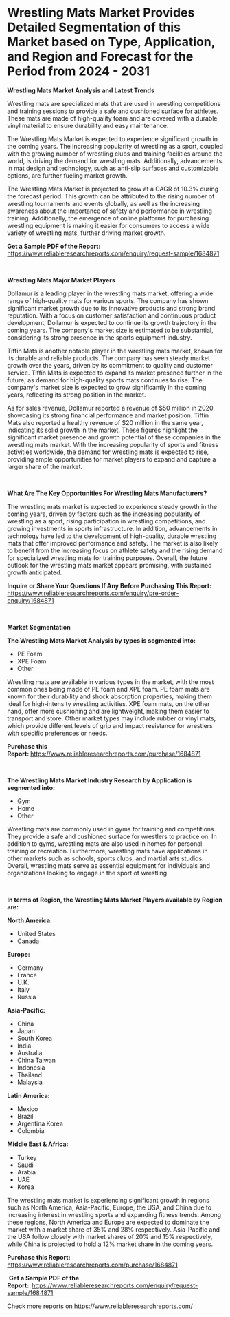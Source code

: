<p><h1>Wrestling Mats Market Provides Detailed Segmentation of this Market based on Type, Application, and Region and Forecast for the Period from 2024 - 2031</h1></p><p><strong>Wrestling Mats Market Analysis and Latest Trends</strong></p>
<p><p>Wrestling mats are specialized mats that are used in wrestling competitions and training sessions to provide a safe and cushioned surface for athletes. These mats are made of high-quality foam and are covered with a durable vinyl material to ensure durability and easy maintenance.</p><p>The Wrestling Mats Market is expected to experience significant growth in the coming years. The increasing popularity of wrestling as a sport, coupled with the growing number of wrestling clubs and training facilities around the world, is driving the demand for wrestling mats. Additionally, advancements in mat design and technology, such as anti-slip surfaces and customizable options, are further fueling market growth.</p><p>The Wrestling Mats Market is projected to grow at a CAGR of 10.3% during the forecast period. This growth can be attributed to the rising number of wrestling tournaments and events globally, as well as the increasing awareness about the importance of safety and performance in wrestling training. Additionally, the emergence of online platforms for purchasing wrestling equipment is making it easier for consumers to access a wide variety of wrestling mats, further driving market growth.</p></p>
<p><strong>Get a Sample PDF of the Report:&nbsp;</strong> <a href="https://www.reliableresearchreports.com/enquiry/request-sample/1684871">https://www.reliableresearchreports.com/enquiry/request-sample/1684871</a></p>
<p>&nbsp;</p>
<p><strong>Wrestling Mats Major Market Players</strong></p>
<p><p>Dollamur is a leading player in the wrestling mats market, offering a wide range of high-quality mats for various sports. The company has shown significant market growth due to its innovative products and strong brand reputation. With a focus on customer satisfaction and continuous product development, Dollamur is expected to continue its growth trajectory in the coming years. The company's market size is estimated to be substantial, considering its strong presence in the sports equipment industry.</p><p>Tiffin Mats is another notable player in the wrestling mats market, known for its durable and reliable products. The company has seen steady market growth over the years, driven by its commitment to quality and customer service. Tiffin Mats is expected to expand its market presence further in the future, as demand for high-quality sports mats continues to rise. The company's market size is expected to grow significantly in the coming years, reflecting its strong position in the market.</p><p>As for sales revenue, Dollamur reported a revenue of $50 million in 2020, showcasing its strong financial performance and market position. Tiffin Mats also reported a healthy revenue of $20 million in the same year, indicating its solid growth in the market. These figures highlight the significant market presence and growth potential of these companies in the wrestling mats market. With the increasing popularity of sports and fitness activities worldwide, the demand for wrestling mats is expected to rise, providing ample opportunities for market players to expand and capture a larger share of the market.</p></p>
<p>&nbsp;</p>
<p><strong>What Are The Key Opportunities For Wrestling Mats Manufacturers?</strong></p>
<p><p>The wrestling mats market is expected to experience steady growth in the coming years, driven by factors such as the increasing popularity of wrestling as a sport, rising participation in wrestling competitions, and growing investments in sports infrastructure. In addition, advancements in technology have led to the development of high-quality, durable wrestling mats that offer improved performance and safety. The market is also likely to benefit from the increasing focus on athlete safety and the rising demand for specialized wrestling mats for training purposes. Overall, the future outlook for the wrestling mats market appears promising, with sustained growth anticipated.</p></p>
<p><strong>Inquire or Share Your Questions If Any Before Purchasing This Report:</strong> <a href="https://www.reliableresearchreports.com/enquiry/pre-order-enquiry/1684871">https://www.reliableresearchreports.com/enquiry/pre-order-enquiry/1684871</a></p>
<p>&nbsp;</p>
<p><strong>Market Segmentation</strong></p>
<p><strong>The Wrestling Mats Market Analysis by types is segmented into:</strong></p>
<p><ul><li>PE Foam</li><li>XPE Foam</li><li>Other</li></ul></p>
<p><p>Wrestling mats are available in various types in the market, with the most common ones being made of PE foam and XPE foam. PE foam mats are known for their durability and shock absorption properties, making them ideal for high-intensity wrestling activities. XPE foam mats, on the other hand, offer more cushioning and are lightweight, making them easier to transport and store. Other market types may include rubber or vinyl mats, which provide different levels of grip and impact resistance for wrestlers with specific preferences or needs.</p></p>
<p><strong>Purchase this Report:&nbsp;</strong><a href="https://www.reliableresearchreports.com/purchase/1684871">https://www.reliableresearchreports.com/purchase/1684871</a></p>
<p>&nbsp;</p>
<p><strong>The Wrestling Mats Market Industry Research by Application is segmented into:</strong></p>
<p><ul><li>Gym</li><li>Home</li><li>Other</li></ul></p>
<p><p>Wrestling mats are commonly used in gyms for training and competitions. They provide a safe and cushioned surface for wrestlers to practice on. In addition to gyms, wrestling mats are also used in homes for personal training or recreation. Furthermore, wrestling mats have applications in other markets such as schools, sports clubs, and martial arts studios. Overall, wrestling mats serve as essential equipment for individuals and organizations looking to engage in the sport of wrestling.</p></p>
<p>&nbsp;</p>
<p><strong>In terms of Region, the Wrestling Mats Market Players available by Region are:</strong></p>
<p>
    <p> <strong> North America: </strong>
        <ul>
            <li>United States</li>
            <li>Canada</li>
        </ul>
        </p> 
    <p> <strong> Europe: </strong>
        <ul>
            <li>Germany</li>
            <li>France</li>
            <li>U.K.</li>
            <li>Italy</li>
            <li>Russia</li>
        </ul>
        </p> 
    <p> <strong> Asia-Pacific: </strong>
        <ul>
            <li>China</li>
            <li>Japan</li>
            <li>South Korea</li>
            <li>India</li>
            <li>Australia</li>
            <li>China Taiwan</li>
            <li>Indonesia</li>
            <li>Thailand</li>
            <li>Malaysia</li>
        </ul>
        </p> 
    <p> <strong> Latin America: </strong>
        <ul>
            <li>Mexico</li>
            <li>Brazil</li>
            <li>Argentina Korea</li>
            <li>Colombia</li>
        </ul>
        </p> 
    <p> <strong> Middle East & Africa: </strong>
        <ul>
            <li>Turkey</li>
            <li>Saudi</li>
            <li>Arabia</li>
            <li>UAE</li>
            <li>Korea</li>
        </ul>
    </p>
    </p>
<p><p>The wrestling mats market is experiencing significant growth in regions such as North America, Asia-Pacific, Europe, the USA, and China due to increasing interest in wrestling sports and expanding fitness trends. Among these regions, North America and Europe are expected to dominate the market with a market share of 35% and 28% respectively. Asia-Pacific and the USA follow closely with market shares of 20% and 15% respectively, while China is projected to hold a 12% market share in the coming years.</p></p>
<p><strong>Purchase this Report: </strong><a href="https://www.reliableresearchreports.com/purchase/1684871">https://www.reliableresearchreports.com/purchase/1684871</a></p>
<p>&nbsp;<strong>Get a Sample PDF of the Report:&nbsp;&nbsp;</strong><a href="https://www.reliableresearchreports.com/enquiry/request-sample/1684871">https://www.reliableresearchreports.com/enquiry/request-sample/1684871</a></p>
<p><strong></strong></p>
<p>Check more reports on https://www.reliableresearchreports.com/</p>